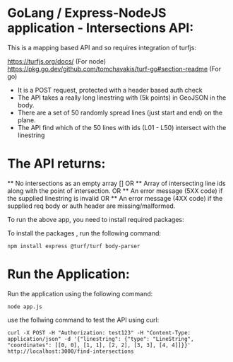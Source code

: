# GoLang / Express-NodeJS application - Intersections API:




 This is a mapping based API and so requires integration of turfjs:
 
 https://turfjs.org/docs/ (For node)
 https://pkg.go.dev/github.com/tomchavakis/turf-go#section-readme (For go)



* It is a POST request, protected with a header based auth check
* The API takes a really long linestring with (5k points) in GeoJSON in the body.
* There are a set of 50 randomly spread lines (just start and end) on the plane.
* The API find which of the 50 lines with ids (L01 - L50) intersect with the linestring

# The API returns:

  ** No intersections as an empty array [] OR
  ** Array of intersecting line ids along with the point of intersection. OR
  ** An error message (5XX code) if the supplied linestring is invalid OR
  ** An error message (4XX code) if the supplied req body or auth header are missing/malformed.


  To run the above app, you need to install required packages:

  To install the packages , run the following command:

  ```npm install express @turf/turf body-parser```

 # Run the Application:

Run the application using the following command:

```node app.js```

use the follwing command to test the API using curl:

```curl -X POST -H "Authorization: test123" -H "Content-Type: application/json" -d '{"linestring": {"type": "LineString", "coordinates": [[0, 0], [1, 1], [2, 2], [3, 3], [4, 4]]}}' http://localhost:3000/find-intersections```

